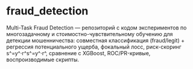 # fraud_detection
Multi-Task Fraud Detection — репозиторий с кодом экспериментов по многозадачному и стоимостно-чувствительному обучению для детекции мошенничества: совместная классификация (fraud/legit) + регрессия потенциального ущерба, фокальный лосс, риск-скоринг s^=y^⋅r^s^=y^​⋅r^, сравнение с XGBoost, ROC/PR-кривые, воспроизводимые скрипты.
